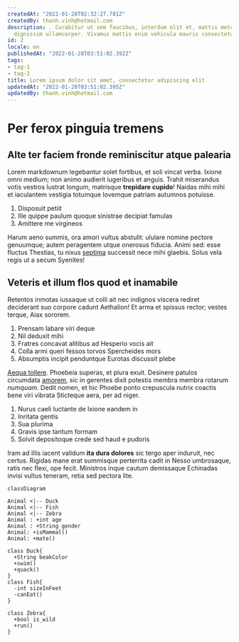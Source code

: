 ```yaml
---
createdAt: "2022-01-28T02:32:27.781Z"
createdBy: thanh.vinh@hotmail.com
description: . Curabitur ut sem faucibus, interdum elit et, mattis metus. Nam volutpat
  dignissim ullamcorper. Vivamus mattis enim vehicula mauris consectetur convallis.
id: 2
locale: en
publishedAt: "2022-01-28T03:51:02.392Z"
tags:
- tag-1
- tag-2
title: Lorem ipsum dolor sit amet, consectetur adipiscing elit
updatedAt: "2022-01-28T03:51:02.395Z"
updatedBy: thanh.vinh@hotmail.com
---
```


# Per ferox pinguia tremens

## Alte ter faciem fronde reminiscitur atque palearia

Lorem markdownum legebantur solet fortibus, et soli vincat verba. Ixione omni
medium; non animo audierit iugeribus et anguis. Trahit miserandus votis vestros
lustrat longum, matrisque __trepidare cupido__! Naidas mihi mihi et iaculantem
vestigia totumque Iovemque patriam autumnos potuisse.

1. Disposuit petiit
2. Ille quippe paulum quoque sinistrae decipiat famulas
3. Amittere me virgineos

Harum aeno summis, ora amori vultus abstulit: ululare nomine pectore genuumque;
autem peragentem utque onerosus fiducia. Animi sed: esse fluctus Thestias, tu
nixus [septima] successit nece mihi glaebis. Solus vela regis ut a secum
Syenites!

## Veteris et illum flos quod et inamabile

Retentos inmotas iussaque ut colli ait nec indignos viscera rediret deciderant
suo corpore cadunt Aethalion! Et arma et spissus rector; vestes terque, Aiax
sororem.

1. Prensam labare viri deque
2. Nil deduxit mihi
3. Fratres concavat alitibus ad Hesperio vocis ait
4. Colla armi queri fessos torvos Spercheides mors
5. Absumptis incipit penduntque Eurotas discussit plebe

[Aequa tollere]. Phoebeia superas, et plura exuit. Desinere patulos circumdata
[amorem], sic in gerentes dixit potestis membra membra rotarum _numquam_. Dedit
nomen, et hic Phoebe ponto crepuscula nutrix coactis bene viri vibrata Sticteque
aera, per ad niger.

1. Nurus caeli luctante de Ixione eandem in
2. Inritata gentis
3. Sua plurima
4. Gravis ipse tantum formam
5. Solvit depositoque crede sed haud e pudoris

Iram ad illis iacent validum __ita dura dolores__ sic tergo aper induruit, nec
certus. Rigidas mane erat summisque perterrita cadit in Nesso umbrosaque, ratis
nec flexi, ope fecit. Ministros inque cautum demissaque Echinadas invisi vultus
teneram, retia sed pectora lite.

[Aequa tollere]: http://curvae.org/et
[amorem]: http://tamquamnitar.io/nostrascontemptaque
[septima]: http://novissima.io/sonuere

```mermaid
classDiagram

Animal <|-- Duck
Animal <|-- Fish
Animal <|-- Zebra
Animal : +int age
Animal : +String gender
Animal: +isMammal()
Animal: +mate()

class Duck{
  +String beakColor
  +swim()
  +quack()
}
class Fish{
  -int sizeInFeet
  -canEat()
}

class Zebra{
  +bool is_wild
  +run()
}
```
